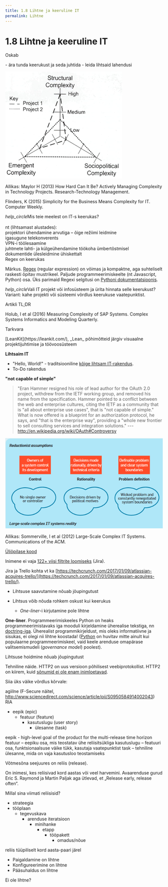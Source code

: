 ```yaml
---
title: 1.8 Lihtne ja keeruline IT
permalink: Lihtne
---
```


# 1.8 Lihtne ja keeruline IT

<p class='tags'><span class='tag'>Oskab</span></p>
- ära tunda keerukust ja seda juhtida
- leida lihtsaid lahendusi

![](img/Keerukus.PNG) 

Allikas: Maylor H (2013) How Hard Can It Be? Actively Managing Complexity in Technology Projects. Research-Technology Management.

Flinders, K (2015) Simplicity for the Business Means Complexity for IT. Computer Weekly.

<p class='action'><i class="material-icons ikoon">help_circle</i>Mis teie meelest on IT-s keerukas?<br>
<br>
nt (lihtsamast alustades):<br>
projektori ühendamine arvutiga – õige režiimi leidmine<br>
igasugune telekonverents<br>
VPN-i töölesaamine<br>
juhtmete lahti- ja külgeühendamine töökoha ümbertõstmisel<br>
dokumentide ülesleidmine ühiskettalt<br>
Regex on keerukas<br>
</p>

Märkus. [Regex](https://en.wikipedia.org/wiki/Regular_expression) (regular expression) on võimas ja kompaktne, aga suhteliselt raskesti õpitav mustrikeel. Paljude programmeerimiskeelte (nt Javascript, Python) osa. Üks parimaid Regexi selgitusi on [Pythoni dokumentatsioonis](https://docs.python.org/2/library/re.html).

<p class='action'><i class="material-icons ikoon">help_circle</i>Vali IT projekt või infosüsteem ja ürita hinnata selle keerukust?<br>
Variant: kahe projekti või süsteemi võrdlus keerukuse vaatepunktist.</p>

<p class='tags'><span class='tag'>Artikli TL;DR</span></p>
Holub, I et al (2016) Measuring Complexity of SAP Systems. Complex Systems Informatics and Modeling Quarterly. 

<p class='tags'>Tarkvara</p>
[LeanKit](https://leankit.com/), _Lean_ põhimõtteid järgiv visuaalne projektijuhtimise ja töövoosüsteem

__Lihtsaim IT__

- "Hello, World!" - traditsiooniline [kõige lihtsam IT-rakendus](https://en.wikipedia.org/wiki/%22Hello,_World!%22_program).
- To-Do rakendus

__"not capable of simple"__

> "Eran Hammer resigned his role of lead author for the OAuth 2.0 project, withdrew from the IETF working group, and removed his name from the specification. Hammer pointed to a conflict between the web and enterprise cultures, citing the IETF as a community that is "all about enterprise use cases", that is "not capable of simple." What is now offered is a blueprint for an authorization protocol, he says, and "that is the enterprise way", providing a "whole new frontier to sell consulting services and integration solutions." --- http://en.wikipedia.org/wiki/OAuth#Controversy

![](img/LargeScale.PNG)

Allikas: Sommerville, I et al (2012) Large-Scale Complex IT Systems. Communications of the ACM. 

[Üliõpilase kood](img/Koodid.PNG)

Inimene ei vaja [122+ viisi filtrite loomiseks](img/Jira.PNG) (Jira).

Jira ja Trello kohta vt ka [https://techcrunch.com/2017/01/09/atlassian-acquires-trello/](https://techcrunch.com/2017/01/09/atlassian-acquires-trello/).

- Lihtsuse saavutamine nõuab jõupingutust

- Lihtsus võib nõuda rohkem oskust kui keerukus
  - _One-liner_-i kirjutamine pole lihtne

__One-liner__. Programmeerimiskeeles Python on heaks programmeerimistavaks iga mooduli kirjeldamine üherealise tekstiga, nn [doctring-iga](https://www.python.org/dev/peps/pep-0257/). Üherealist programmikirjeldust, mis oleks informatiivne ja sisukas, ei olegi nii lihtne koostada! ([Python](https://www.python.org/) on huvitav mitte ainult kui populaarne programmeerimiskeel, vaid keele arenduse omapärase valitsemismudeli (_governance model_) poolest).

Lihtsuse hoidmine nõuab jõupingutust

Tehniline näide. HTTP2 on uus versioon põhilisest veebiprotokollist. HTTP2 on kiirem, kuid [sõnumid ei ole enam inimloetavad](https://news.ycombinator.com/item?id=9038613).

Siia üks väike võrdlus kõrvale:

agiilne (F-Secure näitel, 
http://www.sciencedirect.com/science/article/pii/S0950584914002043) 
RIA
- eepik (epic)
  - featuur (feature)
    - kasutuslugu (user story)
      - ülesanne (task)

eepik - high-level goal of the product for the multi-release time horizon
featuur – eepiku osa, mis teostatav ühe reliisitsükliga
kasutuslugu – featuuri osa, funktsionaalsuse väike tükk, kasutaja vaatepunktist
task – tehniline ülesanne, mida on vaja kasutusloo teostamiseks

Võtmesõna seejuures on reliis (release). 

On inimesi, kes reliisivad kord aastas või veel harvemini. Avaarenduse gurud Eric S. Raymond ja Martin Paljak aga ütlevad, et „Release early, release often“.

Millal sina viimati reliisisid?
  - strateegia
  - tööplaan
    - tegevuskava
      - arenduse iteratsioon
        - minihanke
          - etapp
            - tööpakett
              - omadus/nõue

reliis tüüpiliselt kord aasta-paari järel

- Paigaldamine on lihtne
- Konfigureerimine on lihtne
- Pääsuhaldus on lihtne

Ei ole lihtne?




